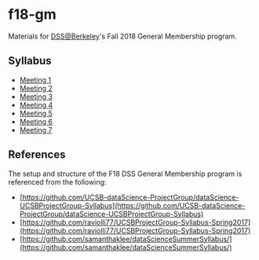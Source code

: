 # f18-gm
Materials for [DSS@Berkeley](https://dss.berkeley.edu)'s Fall 2018 General Membership program.

## Syllabus
- [Meeting 1](syllabus/meeting01.md)
- [Meeting 2](syllabus/meeting02.md)
- [Meeting 3](syllabus/meeting03.md)
- [Meeting 4](syllabus/meeting04.md)
- [Meeting 5](syllabus/meeting05.md)
- [Meeting 6](syllabus/meeting06.md)
- [Meeting 7](syllabus/meeting07.md)

## References
The setup and structure of the F18 DSS General Membership program is referenced from the following:
- [https://github.com/UCSB-dataScience-ProjectGroup/dataScience-UCSBProjectGroup-Syllabus](https://github.com/UCSB-dataScience-ProjectGroup/dataScience-UCSBProjectGroup-Syllabus)
- [https://github.com/raviolli77/UCSBProjectGroup-Syllabus-Spring2017](https://github.com/raviolli77/UCSBProjectGroup-Syllabus-Spring2017)
- [https://github.com/samanthaklee/dataScienceSummerSyllabus/](https://github.com/samanthaklee/dataScienceSummerSyllabus/)
